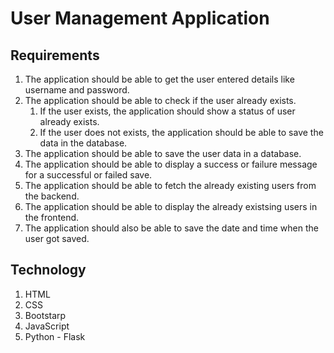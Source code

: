 # User Management Application

## Requirements

1. The application should be able to get the user entered details like username and password.
2. The application should be able to check if the user already exists.
   1. If the user exists, the application should show a status of user already exists.
   2. If the user does not exists, the application should be able to save the data in the database.
3. The application should be able to save the user data in a database.
4. The application should be able to display a success or failure message for a successful or failed save. 
5. The application should be able to fetch the already existing users from the backend.
6. The application should be able to display the already existsing users in the frontend.
7. The application should also be able to save the date and time when the user got saved.

## Technology

1. HTML
2. CSS
3. Bootstarp
4. JavaScript
5. Python - Flask